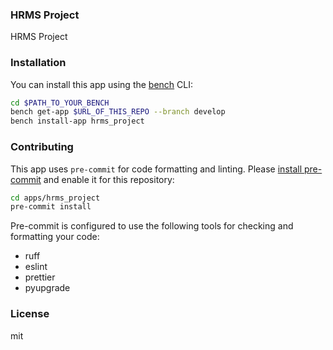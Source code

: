### HRMS Project

HRMS Project

### Installation

You can install this app using the [bench](https://github.com/frappe/bench) CLI:

```bash
cd $PATH_TO_YOUR_BENCH
bench get-app $URL_OF_THIS_REPO --branch develop
bench install-app hrms_project
```

### Contributing

This app uses `pre-commit` for code formatting and linting. Please [install pre-commit](https://pre-commit.com/#installation) and enable it for this repository:

```bash
cd apps/hrms_project
pre-commit install
```

Pre-commit is configured to use the following tools for checking and formatting your code:

- ruff
- eslint
- prettier
- pyupgrade

### License

mit

